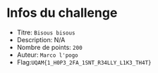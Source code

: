 # Infos du challenge

- Titre: `Bisous bisous` 
- Description: N/A
- Nombre de points: `200`
- Auteur: `Marco l'pogo`
- Flag:`UQAM{1_H0P3_2FA_1SNT_R34LLY_L1K3_TH4T}`